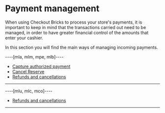# Payment management

When using Checkout Bricks to process your store's payments, it is important to keep in mind that the transactions carried out need to be managed, in order to have greater financial control of the amounts that enter your cashier.

In this section you will find the main ways of managing incoming payments.

----[mla, mlm, mpe, mlb]----
- [Capture authorized payment](/developers/en/docs/checkout-bricks/additional-content/payment-management/capture-authorized-payment)
- [Cancel Reserve](/developers/en/docs/checkout-bricks/additional-content/payment-management/cancel-reserve)
- [Refunds and cancellations](/developers/en/docs/checkout-bricks/additional-content/payment-management/cancellations-and-refunds)

------------
----[mlu, mlc, mco]----
- [Refunds and cancellations](/developers/en/docs/checkout-bricks/additional-content/payment-management/cancellations-and-refunds)

------------